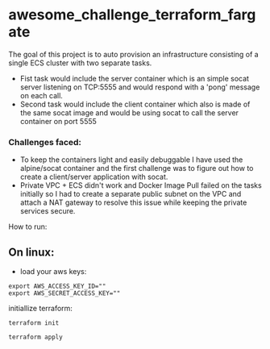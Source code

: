 # awesome_challenge_terraform_fargate
The goal of this project is to auto provision an infrastructure consisting of a single ECS cluster with two separate tasks.
- Fist task would include the server container which is an simple socat server listening on TCP:5555 and would respond with a 'pong' message on each call.
- Second task would include the client container which also is made of the same socat image and would be using socat to call the server container on port 5555

### Challenges faced:
- To keep the containers light and easily debuggable I have used the alpine/socat container and the first challenge was to figure out how to create a client/server application with socat.
- Private VPC + ECS didn't work and Docker Image Pull failed on the tasks initially so I had to create a separate public subnet on the VPC and attach a NAT gateway to resolve this issue while keeping the private services secure.


How to run:

## On linux:
- load your aws keys:
```shell
export AWS_ACCESS_KEY_ID=""
export AWS_SECRET_ACCESS_KEY=""
```

initiallize terraform:
```shell
terraform init
```

```shell
terraform apply
```